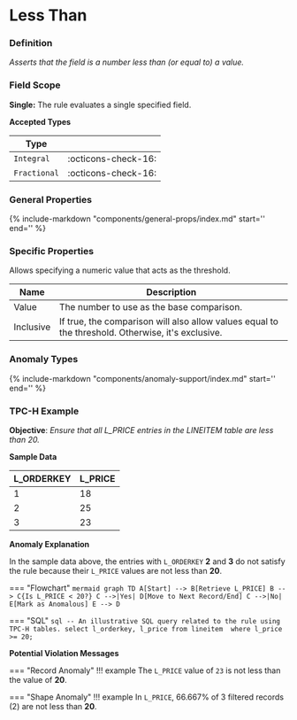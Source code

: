 # Less Than

### Definition

*Asserts that the field is a number less than (or equal to) a value.*

### Field Scope

**Single:** The rule evaluates a single specified field.

**Accepted Types**

| Type        |                          |
|-------------|--------------------------|
| `Integral`  | <div style="text-align:center">:octicons-check-16:</div>  |
| `Fractional`| <div style="text-align:center">:octicons-check-16:</div>  |

### General Properties

{%
    include-markdown "components/general-props/index.md"
    start='<!-- all-props--start -->'
    end='<!-- all-props--end -->'
%}

### Specific Properties

Allows specifying a numeric value that acts as the threshold.

| Name       | Description |
|------------|-------------|
| <div class="text-primary">Value</div>    | The number to use as the base comparison. |
| <div class="text-primary">Inclusive</div> | If true, the comparison will also allow values equal to the threshold. Otherwise, it's exclusive. |

### Anomaly Types

{%
    include-markdown "components/anomaly-support/index.md"
    start='<!-- all-types--start -->'
    end='<!-- all-types--end -->'
%}

### TPC-H Example

**Objective**: *Ensure that all L_PRICE entries in the LINEITEM table are less than 20.*

**Sample Data**

| L_ORDERKEY | L_PRICE   |
|------------|------------|
| 1          | 18         |
| 2          | <span class="text-negative">25</span> |
| 3          | <span class="text-negative">23</span> |

**Anomaly Explanation**

In the sample data above, the entries with `L_ORDERKEY` **2** and **3** do not satisfy the rule because their `L_PRICE` values are not less than **20**.

=== "Flowchart"
    ```mermaid
    graph TD
    A[Start] --> B[Retrieve L_PRICE]
    B --> C{Is L_PRICE < 20?}
    C -->|Yes| D[Move to Next Record/End]
    C -->|No| E[Mark as Anomalous]
    E --> D
    ```

=== "SQL"
    ```sql
    -- An illustrative SQL query related to the rule using TPC-H tables.
    select
        l_orderkey,
        l_price
    from lineitem 
    where
        l_price >= 20;
    ```

**Potential Violation Messages**

=== "Record Anomaly"
    !!! example
        The `L_PRICE` value of `23` is not less than the value of **20**.
        
=== "Shape Anomaly"
    !!! example
        In `L_PRICE`, 66.667% of 3 filtered records (2) are not less than **20**.
